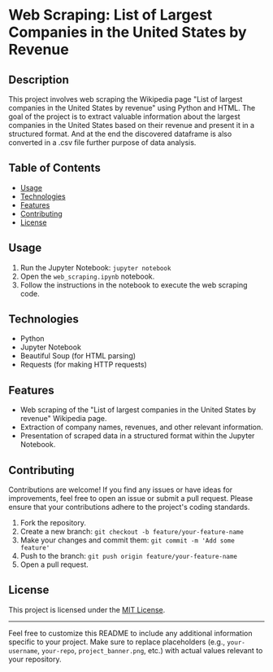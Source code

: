# Web Scraping: List of Largest Companies in the United States by Revenue


## Description

This project involves web scraping the Wikipedia page "List of largest companies in the United States by revenue" using Python and HTML. The goal of the project is to extract valuable information about the largest companies in the United States based on their revenue and present it in a structured format.
And at the end the discovered dataframe is also converted in a .csv file further purpose of data analysis.
## Table of Contents

- [Usage](#usage)
- [Technologies](#technologies)
- [Features](#features)
- [Contributing](#contributing)
- [License](#license)

## Usage

1. Run the Jupyter Notebook: `jupyter notebook`
2. Open the `web_scraping.ipynb` notebook.
3. Follow the instructions in the notebook to execute the web scraping code.

## Technologies

- Python
- Jupyter Notebook
- Beautiful Soup (for HTML parsing)
- Requests (for making HTTP requests)

## Features

- Web scraping of the "List of largest companies in the United States by revenue" Wikipedia page.
- Extraction of company names, revenues, and other relevant information.
- Presentation of scraped data in a structured format within the Jupyter Notebook.

## Contributing

Contributions are welcome! If you find any issues or have ideas for improvements, feel free to open an issue or submit a pull request. Please ensure that your contributions adhere to the project's coding standards.

1. Fork the repository.
2. Create a new branch: `git checkout -b feature/your-feature-name`
3. Make your changes and commit them: `git commit -m 'Add some feature'`
4. Push to the branch: `git push origin feature/your-feature-name`
5. Open a pull request.

## License

This project is licensed under the [MIT License](LICENSE).

---

Feel free to customize this README to include any additional information specific to your project. Make sure to replace placeholders (e.g., `your-username`, `your-repo`, `project_banner.png`, etc.) with actual values relevant to your repository.



